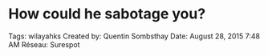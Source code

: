 # How could he sabotage you?

Tags: wilayahks
Created by: Quentin Sombsthay
Date: August 28, 2015 7:48 AM
Réseau: Surespot